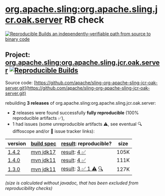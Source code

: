 [org.apache.sling:org.apache.sling.jcr.oak.server](https://central.sonatype.com/artifact/org.apache.sling/org.apache.sling.jcr.oak.server/versions) RB check
=======

[![Reproducible Builds](https://reproducible-builds.org/images/logos/rb.svg) an independently-verifiable path from source to binary code](https://reproducible-builds.org/)

## Project: [org.apache.sling:org.apache.sling.jcr.oak.server](https://central.sonatype.com/artifact/org.apache.sling/org.apache.sling.jcr.oak.server/versions) [![Reproducible Builds](https://img.shields.io/endpoint?url=https://raw.githubusercontent.com/jvm-repo-rebuild/reproducible-central/master/content/org/apache/sling/org.apache.sling.jcr.oak.server/badge.json)](https://github.com/jvm-repo-rebuild/reproducible-central/blob/master/content/org/apache/sling/org.apache.sling.jcr.oak.server/README.md)

Source code: [https://github.com/apache/sling-org-apache-sling-jcr-oak-server.git](https://github.com/apache/sling-org-apache-sling-jcr-oak-server.git)

rebuilding **3 releases** of org.apache.sling:org.apache.sling.jcr.oak.server:
- **2** releases were found successfully **fully reproducible** (100% reproducible artifacts :white_check_mark:),
- 1 had issues (some unreproducible artifacts :warning:, see eventual :mag: diffoscope and/or :memo: issue tracker links):

| version | [build spec](/BUILDSPEC.md) | [result](https://reproducible-builds.org/docs/jvm/): reproducible? | size |
| -- | --------- | ------ | -- |
| [1.4.2](https://central.sonatype.com/artifact/org.apache.sling/org.apache.sling.jcr.oak.server/1.4.2/pom) | [mvn jdk17](org.apache.sling.jcr.oak.server-1.4.2.buildspec) | [result](org.apache.sling.jcr.oak.server-1.4.2.buildinfo): [4 :white_check_mark: ](org.apache.sling.jcr.oak.server-1.4.2.buildcompare) | 105K |
| [1.4.0](https://central.sonatype.com/artifact/org.apache.sling/org.apache.sling.jcr.oak.server/1.4.0/pom) | [mvn jdk11](org.apache.sling.jcr.oak.server-1.4.0.buildspec) | [result](org.apache.sling.jcr.oak.server-1.4.0.buildinfo): [4 :white_check_mark: ](org.apache.sling.jcr.oak.server-1.4.0.buildcompare) | 111K |
| [1.3.0](https://central.sonatype.com/artifact/org.apache.sling/org.apache.sling.jcr.oak.server/1.3.0/pom) | [mvn jdk11](org.apache.sling.jcr.oak.server-1.3.0.buildspec) | [result](org.apache.sling.jcr.oak.server-1.3.0.buildinfo): [3 :white_check_mark:  1 :warning:](org.apache.sling.jcr.oak.server-1.3.0.buildcompare) [:mag:](org.apache.sling.jcr.oak.server-1.3.0.diffoscope) | 127K |

<i>(size is calculated without javadoc, that has been excluded from reproducibility checks)</i>
